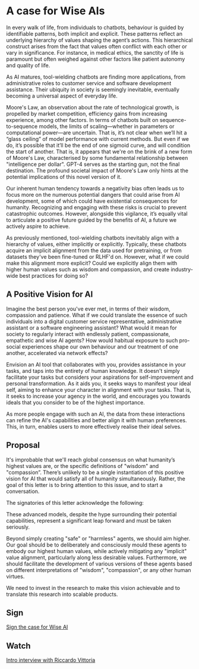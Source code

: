 # A case for Wise AIs

In every walk of life, from individuals to chatbots, behaviour is guided by identifiable patterns, both implicit and explicit. These patterns reflect an underlying hierarchy of values shaping the agent’s actions. This hierarchical construct arises from the fact that values often conflict with each other or vary in significance. For instance, in medical ethics, the sanctity of life is paramount but often weighed against other factors like patient autonomy and quality of life.

As AI matures, tool-wielding chatbots are finding more applications, from administrative roles to customer service and software development assistance. Their ubiquity in society is seemingly inevitable, eventually becoming a universal aspect of everyday life.

Moore's Law, an observation about the rate of technological growth, is propelled by market competition, efficiency gains from increasing experience, among other factors. In terms of chatbots built on sequence-to-sequence models, the limits of scaling—whether in parameters or computational power—are uncertain. That is, it’s not clear when we’ll hit a “glass ceiling” of model performance with current methods. But even if we do, it’s possible that it’ll be the end of one sigmoid curve, and will condition the start of another. That is, it appears that we're on the brink of a new form of Moore's Law, characterised by some fundamental relationship between "intelligence per dollar". GPT-4 serves as the starting gun, not the final destination. The profound societal impact of Moore's Law only hints at the potential implications of this novel version of it. 

Our inherent human tendency towards a negativity bias often leads us to focus more on the numerous potential dangers that could arise from AI development, some of which could have existential consequences for humanity. Recognizing and engaging with these risks is crucial to prevent catastrophic outcomes. However, alongside this vigilance, it’s equally vital to articulate a positive future guided by the benefits of AI, a future we actively aspire to achieve.

As previously mentioned, tool-wielding chatbots inevitably align with a hierarchy of values, either implicitly or explicitly. Typically, these chatbots acquire an implicit alignment from the data used for pretraining, or from datasets they've been fine-tuned or RLHF'd on. However, what if we could make this alignment more explicit? Could we explicitly align them with higher human values such as wisdom and compassion, and create industry-wide best practices for doing so?

## A Positive Vision for AI
Imagine the best person you've ever met, in terms of their wisdom, compassion and patience. What if we could translate the essence of such individuals into a digital customer service representative, administrative assistant or a software engineering assistant? What would it mean for society to regularly interact with endlessly patient, compassionate, empathetic and wise AI agents? How would habitual exposure to such pro-social experiences shape our own behaviour and our treatment of one another, accelerated via network effects?

Envision an AI tool that collaborates with you, provides assistance in your tasks, and taps into the entirety of human knowledge. It doesn't simply facilitate your tasks but considers your aspirations for self-improvement and personal transformation. As it aids you, it seeks ways to manifest your ideal self, aiming to enhance your character in alignment with your tasks. That is, it seeks to increase your agency in the world, and encourages you towards ideals that you consider to be of the highest importance.

As more people engage with such an AI, the data from these interactions can refine the AI's capabilities and better align it with human preferences. This, in turn, enables users to more effectively realise their ideal selves.

## Proposal
It's improbable that we'll reach global consensus on what humanity’s highest values are, or the specific definitions of "wisdom" and "compassion”. There’s unlikely to be a single instantiation of this positive vision for AI that would satisfy all of humanity simultaneously. Rather, the goal of this letter is to bring attention to this issue, and to start a conversation.

The signatories of this letter acknowledge the following:

These advanced models, despite the hype surrounding their potential capabilities, represent a significant leap forward and must be taken seriously.

Beyond simply creating "safe" or "harmless" agents, we should aim higher. Our goal should be to deliberately and consciously mould these agents to embody our highest human values, while actively mitigating any "implicit" value alignment, particularly along less desirable values. Furthermore, we should facilitate the development of various versions of these agents based on different interpretations of "wisdom", "compassion", or any other human virtues.

We need to invest in the research to make this vision achievable and to translate this research into scalable products.

## Sign
[Sign the case for Wise AI](https://forms.gle/XTeMiRPByLHA3rRp7)


## Watch
[Intro interview with Riccardo Vittoria](https://youtu.be/bDttLQBbpbo)


